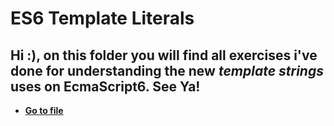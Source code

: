 # ES6 Template Literals

## Hi :), on this folder you will find all exercises i've done for understanding the new *<b>template strings<b>* uses on EcmaScript6. See Ya!

* [Go to file](https://github.com/clucasalcantara/es6-learning/blob/master/es6-scripts/arrow-functions/arrow-functions.js)

